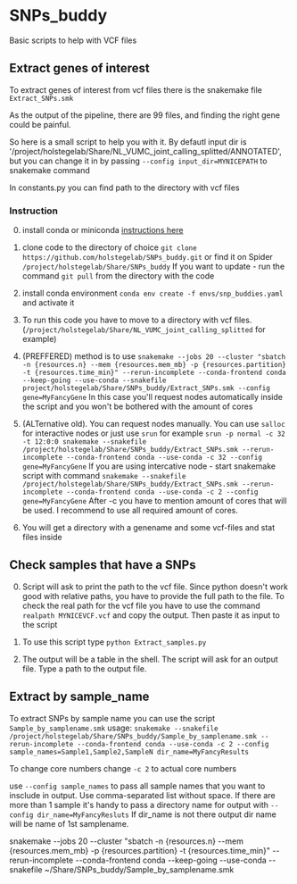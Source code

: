 # SNPs_buddy
Basic scripts to help with VCF files 

## Extract genes of interest
To extract genes of interest from vcf files there is the snakemake file `Extract_SNPs.smk`

As the output of the pipeline, there are 99 files, and finding the right gene could be painful. 

So here is a small script to help you with it.
By defautl input dir is '/project/holstegelab/Share/NL_VUMC_joint_calling_splitted/ANNOTATED', but you can change it in by passing `--config input_dir=MYNICEPATH` to snakemake command


In constants.py you can find path to the directory with vcf  files 

### Instruction



0. install conda or miniconda [instructions here](https://docs.anaconda.com/free/miniconda/miniconda-install/)
1. clone code to the directory of choice `git clone https://github.com/holstegelab/SNPs_buddy.git` or find it on Spider `/project/holstegelab/Share/SNPs_buddy`
    If you want to update - run the command `git pull` from the directory with the code
3. install conda environment `conda env create -f envs/snp_buddies.yaml` and activate it
4. To run this code you have to move to a directory with vcf files. (`/project/holstegelab/Share/NL_VUMC_joint_calling_splitted` for example)
5. (PREFFERED) method is to use `snakemake --jobs 20 --cluster "sbatch -n {resources.n} --mem {resources.mem_mb} -p {resources.partition} -t {resources.time_min}" --rerun-incomplete --conda-frontend conda --keep-going --use-conda --snakefile project/holstegelab/Share/SNPs_buddy/Extract_SNPs.smk --config gene=MyFancyGene`
In this case you'll request nodes automatically inside the script and you won't be bothered with the amount of cores

6. (ALTernative old). You can request nodes manually. You can use `salloc` for interactive nodes or just use `srun` for example `srun -p normal -c 32 -t 12:0:0 snakemake --snakefile /project/holstegelab/Share/SNPs_buddy/Extract_SNPs.smk --rerun-incomplete --conda-frontend conda --use-conda -c 32 --config gene=MyFancyGene`
If you are using intercative node - start snakemake script with command `snakemake --snakefile /project/holstegelab/Share/SNPs_buddy/Extract_SNPs.smk --rerun-incomplete --conda-frontend conda --use-conda -c 2 --config gene=MyFancyGene`
 After -c you have to mention amount of cores that will be used. I recommend to use all required amount of cores. 
7. You will get a directory with a genename and some vcf-files and stat files inside


## Check samples that have a SNPs
0. Script will ask to print the path to the vcf file. Since python doesn't work good with relative paths, you have to provide the full path to the file. To check the real path for the vcf file you have to use the command `realpath MYNICEVCF.vcf` and copy the output. Then paste it as input to the script

1.  To use this script type `python Extract_samples.py`

2. The output will be a table in the shell. The script will ask for an output file. Type a path to the output file.

## Extract by sample_name
To extract SNPs by sample name you can use the script `Sample_by_samplename.smk`
usage:
`snakemake --snakefile /project/holstegelab/Share/SNPs_buddy/Sample_by_samplename.smk --rerun-incomplete --conda-frontend conda --use-conda -c 2 --config sample_names=Sample1,Sample2,SampleN dir_name=MyFancyResults`

To change core numbers change `-c 2` to actual core numbers

use `--config sample_names` to pass all sample names that you want to insclude in output. Use comma-separated list without space.
If there are more than 1 sample it's handy to pass a directory name for output with `--config dir_name=MyFancyResluts`
If dir_name is not there output dir name will be name of 1st samplename.


snakemake --jobs 20 --cluster "sbatch -n {resources.n} --mem {resources.mem_mb} -p {resources.partition} -t {resources.time_min}" --rerun-incomplete --conda-frontend conda --keep-going --use-conda --snakefile ~/Share/SNPs_buddy/Sample_by_samplename.smk




